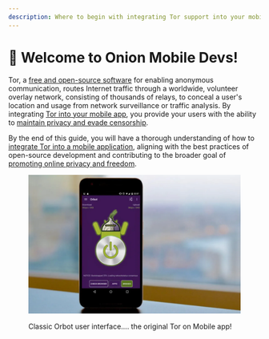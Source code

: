 ```yaml
---
description: Where to begin with integrating Tor support into your mobile app or service
---
```


# 🧅 Welcome to Onion Mobile Devs!

Tor, a [free and open-source software](the-history-of-tor.md) for enabling anonymous communication, routes Internet traffic through a worldwide, volunteer overlay network, consisting of thousands of relays, to conceal a user's location and usage from network surveillance or traffic analysis. By integrating [Tor into your mobile app](mobile-concepts/mobile-apps-with-tor.md), you provide your users with the ability to [maintain privacy and evade censorship](the-tor-protocol.md).

By the end of this guide, you will have a thorough understanding of how to [integrate Tor into a mobile application](mobile-concepts/all-the-ways-to-tor.md), aligning with the best practices of open-source development and contributing to the broader goal of [promoting online privacy and freedom](the-history-of-tor.md).

<figure><img src=".gitbook/assets/image (1).png" alt=""><figcaption><p>Classic Orbot user interface.... the original Tor on Mobile app!</p></figcaption></figure>
